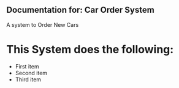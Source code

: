 Documentation for: Car Order System
-------

A system to Order New Cars

This System does the following:
===========================

- First item
- Second item
- Third item

